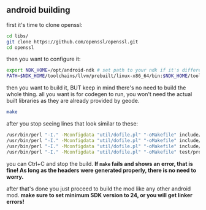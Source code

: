 ## android building

first it's time to clone openssl:

```sh
cd libs/
git clone https://github.com/openssl/openssl.git
cd openssl
```

then you want to configure it:

```sh
export NDK_HOME=/opt/android-ndk # set path to your ndk if it's different
PATH=$NDK_HOME/toolchains/llvm/prebuilt/linux-x86_64/bin:$NDK_HOME/toolchains/llvm/prebuilt/linux-x86_64:$PATH ./Configure android-arm -D__ANDROID_API__=24
```

then you want to build it, BUT keep in mind there's no need to build the whole thing. all you want is for codegen to run, you won't need the actual built libraries as they are already provided by geode.

```sh
make
```

after you stop seeing lines that look similar to these:

```sh
/usr/bin/perl "-I." -Mconfigdata "util/dofile.pl" "-oMakefile" include/openssl/x509.h.in > include/openssl/x509.h
/usr/bin/perl "-I." -Mconfigdata "util/dofile.pl" "-oMakefile" include/openssl/x509_vfy.h.in > include/openssl/x509_vfy.h
/usr/bin/perl "-I." -Mconfigdata "util/dofile.pl" "-oMakefile" include/openssl/x509v3.h.in > include/openssl/x509v3.h
/usr/bin/perl "-I." -Mconfigdata "util/dofile.pl" "-oMakefile" test/provider_internal_test.cnf.in > test/provider_internal_test.cnf
```

you can Ctrl+C and stop the build. **If `make` fails and shows an error, that is fine! As long as the headers were generated properly, there is no need to worry.**

after that's done you just proceed to build the mod like any other android mod. **make sure to set minimum SDK version to 24, or you will get linker errors!**